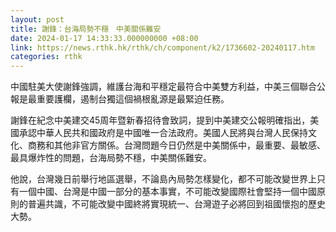 ```yaml
---
layout: post
title: 謝鋒：台海局勢不穩　中美關係難安
date: 2024-01-17 14:33:33.000000000 +08:00
link: https://news.rthk.hk/rthk/ch/component/k2/1736602-20240117.htm
categories: rthk
---
```


中國駐美大使謝鋒強調，維護台海和平穩定最符合中美雙方利益，中美三個聯合公報是最重要護欄，遏制台獨這個禍根亂源是最緊迫任務。

謝鋒在紀念中美建交45周年暨新春招待會致詞，提到中美建交公報明確指出，美國承認中華人民共和國政府是中國唯一合法政府。美國人民將與台灣人民保持文化、商務和其他非官方關係。台灣問題今日仍然是中美關係中，最重要、最敏感、最具爆炸性的問題，台海局勢不穩，中美關係難安。

他說，台灣幾日前舉行地區選舉，不論島內局勢怎樣變化，都不可能改變世界上只有一個中國、台灣是中國一部分的基本事實，不可能改變國際社會堅持一個中國原則的普遍共識，不可能改變中國終將實現統一、台灣遊子必將回到祖國懷抱的歷史大勢。
